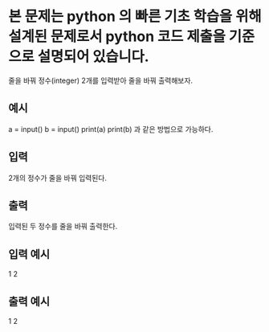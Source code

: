 # 본 문제는 python 의 빠른 기초 학습을 위해 설계된 문제로서 python 코드 제출을 기준으로 설명되어 있습니다.

줄을 바꿔 정수(integer) 2개를 입력받아 줄을 바꿔 출력해보자.

## 예시

a = input()
b = input()
print(a)
print(b)
과 같은 방법으로 가능하다.

## 입력

2개의 정수가 줄을 바꿔 입력된다.

## 출력

입력된 두 정수를 줄을 바꿔 출력한다.

## 입력 예시

1
2

## 출력 예시

1
2
